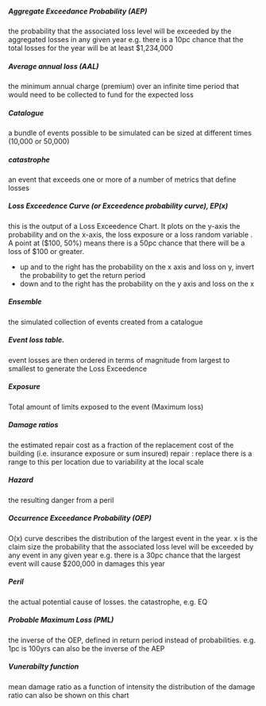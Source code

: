 ##### Aggregate Exceedance Probability (AEP)
the probability that the associated loss level will be exceeded by the aggregated losses in any given year
e.g. there is a 10pc chance that the total losses for the year will be at least $1,234,000

##### Average annual loss (AAL)
the minimum annual charge (premium) over an infinite time period that would need to be collected to fund for the expected loss

##### Catalogue
a bundle of events possible to be simulated
can be sized at different times (10,000 or 50,000)
##### catastrophe 
an event that exceeds one or more of a number of metrics that define losses

##### Loss Exceedence Curve (or Exceedence probability curve), EP(x)
this is the output of a Loss Exceedence Chart. It plots on the y-axis the probability and on the x-axis, the loss exposure or a loss random variable . A point at ($100, 50%) means there is a 50pc chance that there will be a loss of $100 or greater.
+ up and to the right has the probability on the x axis and loss on y, invert the probability to get the return period
+ down and to the right has the probability on the y axis and loss on the x

##### Ensemble
the simulated collection of events created from a catalogue

##### Event loss table. 
event losses are then ordered in terms of magnitude from largest to smallest to generate the Loss Exceedence 

##### Exposure
Total amount of limits exposed to the event (Maximum loss)

##### Damage ratios 
the estimated repair cost as a fraction of the replacement cost of the building (i.e. insurance exposure or sum insured)
repair : replace
there is a range to this per location due to variability at the local scale

##### Hazard
the resulting danger from a peril

##### Occurrence Exceedance Probability (OEP) 
O(x) curve describes the distribution of the largest event in the year. x is the claim size
the probability that the associated loss level will be exceeded by any event in any given year
e.g. there is a 30pc chance that the largest event will cause $200,000 in damages this year

##### Peril
the actual potential cause of losses. the catastrophe, e.g. EQ

##### Probable Maximum Loss (PML)
the inverse of the OEP, defined in return period instead of probabilities. e.g. 1pc is 100yrs
can also be the inverse of the AEP

##### Vunerabilty function
mean damage ratio as a function of intensity 
the distribution of the damage ratio can also be shown on this chart

